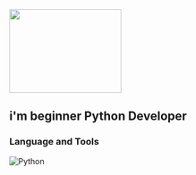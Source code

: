 <img src="https://media3.giphy.com/media/RbDKaczqWovIugyJmW/giphy.gif?cid=790b761137faeb540546b724d7f6b5def510eb0d2aea35f4&rid=giphy.gif&ct=g" width="200" height="150" />



## i'm beginner Python Developer 



### Language and Tools

![Python](https://img.shields.io/badge/-PYTHON-1C0932?style=for-the-badge&logo=Python&logoColor=74F33E)

